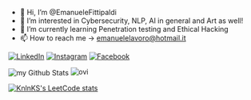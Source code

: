 - 👋 Hi, I’m @EmanueleFittipaldi
- 👀 I’m interested in Cybersecurity, NLP, AI in general and Art as well!
- 🌱 I’m currently learning Penetration testing and Ethical Hacking
- 📫 How to reach me -> emanuelelavoro@hotmail.it

<a href="https://www.linkedin.com/in/emanuele-fittipaldi-0b2119212/" target="_blank"><img src="https://img.shields.io/badge/LinkedIn-%230077B5.svg?&style=flat-square&logo=linkedin&logoColor=white" alt="LinkedIn"></a> <a href="https://www.instagram.com/emanuele_fittipaldi/" target="_blank"><img src="https://img.shields.io/badge/Instagram-%23E4405F.svg?&style=flat-square&logo=instagram&logoColor=white" alt="Instagram"></a> <a href="https://www.facebook.com/emanuele.fittipaldi" target="_blank"><img src="https://img.shields.io/badge/Facebook-%231877F2.svg?&style=flat-square&logo=facebook&logoColor=white" alt="Facebook"></a>
<!---
EmanueleFittipaldi/EmanueleFittipaldi is a ✨ special ✨ repository because its `README.md` (this file) appears on your GitHub profile.
You can click the Preview link to take a look at your changes.
--->
 <img align="center" src="https://github-readme-stats.vercel.app/api?username=EmanueleFittipaldi&include_all_commits=true&count_private=true&show_icons=true&line_height=20&title_color=2B5BBD&icon_color=1124BB&text_color=A1A1A1&bg_color=0,000000,130F40" alt="my Github Stats"/>

<img src="https://github-readme-stats.vercel.app/api/top-langs?username=EmanueleFittipaldi&show_icons=true&locale=en&layout=compact&theme=chartreuse-dark" alt="ovi" />

[![KnlnKS's LeetCode stats](https://leetcode-stats-six.vercel.app/api?username=EmanueleFittipaldi)](https://github.com/EmanueleFittipaldi/github-readme)
